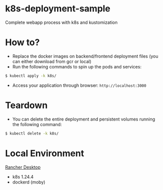 # k8s-deployment-sample
Complete webapp process with k8s and kustomization

# How to?
* Replace the docker images on backend/frontend deployment files (you can either download from gcr or local)
* Run the following commands to spin up the pods and services:
```bash
$ kubectl apply -k k8s/
```
* Access your application through browser: `http://localhost:3000`

# Teardown
* You can delete the entire deployment and persistent volumes running the following command:
```bash
$ kubectl delete -k k8s/
```

# Local Environment
[Rancher Desktop](https://rancherdesktop.io/)
* k8s 1.24.4
* dockerd (moby)